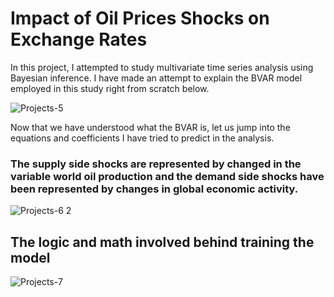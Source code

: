 # Impact of Oil Prices Shocks on Exchange Rates

In this project, I attempted to study multivariate time series analysis using Bayesian inference. 
I have made an attempt to explain the BVAR model employed in this study right from scratch below.

![Projects-5](https://github.com/lahiripratik/Imact-of-Oil-Prices-Shocks-on-Exchange-Rates/assets/84749230/ed29bfd9-0ffa-4f49-a2fc-d3385c2b2a2f)

Now that we have understood what the BVAR is, let us jump into the equations and coefficients I have tried to predict in the analysis.
### The supply side shocks are represented by changed in the variable world oil production and the demand side shocks have been represented by changes in global economic activity.

![Projects-6 2](https://github.com/lahiripratik/Imact-of-Oil-Prices-Shocks-on-Exchange-Rates/assets/84749230/dae32959-447f-4571-b36a-d7b4bbfb3e64)

## The logic and math involved behind training the model

![Projects-7](https://github.com/lahiripratik/Imact-of-Oil-Prices-Shocks-on-Exchange-Rates/assets/84749230/70f3936a-70b0-4ae7-b24a-f14d7f5b9c39)
